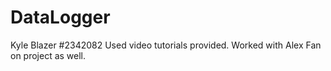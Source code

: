 # DataLogger
 Kyle Blazer
 #2342082
 Used video tutorials provided. Worked with Alex Fan on project as well.
 
